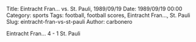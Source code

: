 Title: Eintracht Fran… vs. St. Pauli, 1989/09/19
Date: 1989/09/19 00:00
Category: sports
Tags: football, football scores, Eintracht Fran…, St. Pauli
Slug: eintracht-fran-vs-st-pauli
Author: carbonero


Eintracht Fran… 4 - 1 St. Pauli
